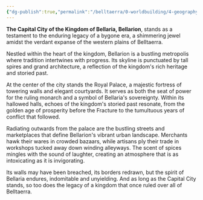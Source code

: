 ```yaml
---
{"dg-publish":true,"permalink":"/belltaerra/0-worldbuilding/4-geography/regions/the-grand-kingdom-of-bellaria/key-landmarks/bellarion/"}
---
```


**The Capital City of the Kingdom of Bellaria, Bellarion**, stands as a testament to the enduring legacy of a bygone era, a shimmering jewel amidst the verdant expanse of the western plains of Belltaerra.

Nestled within the heart of the kingdom, Bellarion is a bustling metropolis where tradition intertwines with progress. Its skyline is punctuated by tall spires and grand architecture, a reflection of the kingdom's rich heritage and storied past.

At the center of the city stands the Royal Palace, a majestic fortress of towering walls and elegant courtyards. It serves as both the seat of power for the ruling monarch and a symbol of Bellaria's sovereignty. Within its hallowed halls, echoes of the kingdom's storied past resonate, from the golden age of prosperity before the Fracture to the tumultuous years of conflict that followed.

Radiating outwards from the palace are the bustling streets and marketplaces that define Bellarion's vibrant urban landscape. Merchants hawk their wares in crowded bazaars, while artisans ply their trade in workshops tucked away down winding alleyways. The scent of spices mingles with the sound of laughter, creating an atmosphere that is as intoxicating as it is invigorating.

Its walls may have been breached, its borders redrawn, but the spirit of Bellaria endures, indomitable and unyielding. And as long as the Capital City stands, so too does the legacy of a kingdom that once ruled over all of Belltaerra.